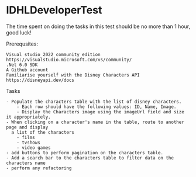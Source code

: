 # IDHLDeveloperTest

The time spent on doing the tasks in this test should be no more than 1 hour, good luck!

Prerequsites:

	Visual studio 2022 community edition https://visualstudio.microsoft.com/vs/community/
	.Net 6.0 SDK
	A Github account
	Familiarise yourself with the Disney Characters API https://disneyapi.dev/docs
	
	
Tasks
 
	- Populate the characters table with the list of disney characters.
		- Each row should have the following values: ID, Name, Image.
		- Display the Characters image using the imageUrl field and size it appropriately.
	- When clicking on a character's name in the table, route to another page and display 
 	  a list of the characters 
		- films 
		- tvshows
		- video games
	- add buttons to perform pagination on the characters table.
	- Add a search bar to the characters table to filter data on the characters name
	- perform any refactoring
